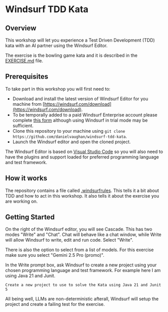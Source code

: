 # Windsurf TDD Kata

## Overview

This workshop will let you experience a Test Driven Development (TDD) kata with an AI partner using the Windsurf Editor.

The exercise is the bowling game kata and it is described in the [EXERCISE.md](EXERCISE.md) file.

## Prerequisites

To take part in this workshop you will first need to:

* Download and install the latest version of Windsurf Editor for you machine from [https://windsurf.com/download](https://windsurf.com/download).
* To be temporally added to a paid Windsurf Enterprise account please complete [this form](https://forms.gle/z5gGPxxU7Gv2TEtd8) although using Windsurf in trial mode may be sufficient.
* Clone this repository to your machine using `git clone https://github.com/danielvaughan/windsurf-tdd-kata`.
* Launch the Windsurf editor and open the cloned project.

The Windsurf Editor is based on [Visual Studio Code](https://code.visualstudio.com/) so you will also need to have the plugins and support loaded for preferred programming language and test framework.

## How it works

The repository contains a file called [.windsurfrules](.windsurfrules). This tells it a bit about TDD and how to act in this workshop. It also tells it about the exercise you are working on.

## Getting Started

On the right of the Windsurf editor, you will see Cascade. This has two modes "Write" and "Chat". Chat will behave like a chat window, while Write will allow Windsurf to write, edit and run code. Select "Write".

There is also the option to select from a list of models. For this exercise make sure you select "Gemini 2.5 Pro (promo)".

In the Write prompt box, ask Windsurf to create a new project using your chosen programming language and test framework. For example here I am using Java 21 and Junit.

```text
Create a new project to use to solve the Kata using Java 21 and Junit 5
```

All being well, LLMs are non-deterministic afterall, Windsurf will setup the project and create a failing test for the exercise.
